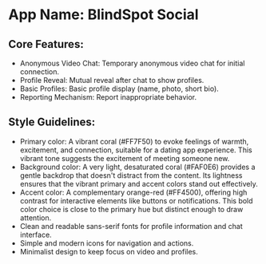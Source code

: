 # **App Name**: BlindSpot Social

## Core Features:

- Anonymous Video Chat: Temporary anonymous video chat for initial connection.
- Profile Reveal: Mutual reveal after chat to show profiles.
- Basic Profiles: Basic profile display (name, photo, short bio).
- Reporting Mechanism: Report inappropriate behavior.

## Style Guidelines:

- Primary color: A vibrant coral (#FF7F50) to evoke feelings of warmth, excitement, and connection, suitable for a dating app experience. This vibrant tone suggests the excitement of meeting someone new.
- Background color: A very light, desaturated coral (#FAF0E6) provides a gentle backdrop that doesn't distract from the content. Its lightness ensures that the vibrant primary and accent colors stand out effectively.
- Accent color: A complementary orange-red (#FF4500), offering high contrast for interactive elements like buttons or notifications. This bold color choice is close to the primary hue but distinct enough to draw attention.
- Clean and readable sans-serif fonts for profile information and chat interface.
- Simple and modern icons for navigation and actions.
- Minimalist design to keep focus on video and profiles.